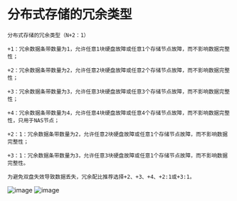 # 分布式存储的冗余类型
```
分布式存储的冗余类型（N+2：1）

+1：冗余数据条带数量为1，允许任意1块硬盘故障或任意1个存储节点故障，而不影响数据完整性；

+2：冗余数据条带数量为2，允许任意2块硬盘故障或任意2个存储节点故障，而不影响数据完整性；

+3：冗余数据条带数量为3，允许任意3块硬盘故障或任意3个存储节点故障，而不影响数据完整性；

+4：冗余数据条带数量为4，允许任意4块硬盘故障或任意4个存储节点故障，而不影响数据完整性，只用于NAS节点；

+2：1：冗余数据条带数量为2，允许任意2块硬盘故障或任意1个存储节点故障，而不影响数据完整性；

+3：1：冗余数据条带数量为3，允许任意3块硬盘故障或任意1个存储节点故障，而不影响数据完整性。

为避免双盘失效导致数据丢失，冗余配比推荐选择+2、+3、+4、+2:1或+3:1。
```
![image](https://user-images.githubusercontent.com/23742300/146331450-6bdf5527-d9df-498e-9746-15e7ad54ca6e.png)
![image](https://user-images.githubusercontent.com/23742300/146332698-48be0f2b-51ac-40c1-9967-a3103d7b53b9.png)


